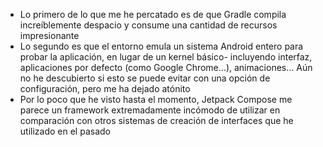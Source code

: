 - Lo primero de lo que me he percatado es de que Gradle compila increíblemente despacio y consume una cantidad de recursos impresionante
- Lo segundo es que el entorno emula un sistema Android entero para probar la aplicación, en lugar de un kernel básico- incluyendo interfaz, aplicaciones por defecto (como Google Chrome...), animaciones... Aún no he descubierto si esto se puede evitar con una opción de configuración, pero me ha dejado atónito
- Por lo poco que he visto hasta el momento, Jetpack Compose me parece un framework extremadamente incómodo de utilizar en comparación con otros sistemas de creación de interfaces que he utilizado en el pasado